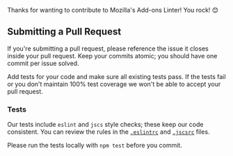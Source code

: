 Thanks for wanting to contribute to Mozilla's Add-ons Linter! You rock! 😊

## Submitting a Pull Request

If you're submitting a pull request, please reference the issue it closes
inside your pull request. Keep your commits atomic; you should have one
commit per issue solved.

Add tests for your code and make sure all existing tests pass. If the tests
fail or you don't maintain 100% test coverage we won't be able to accept your
pull request.

### Tests

Our tests include `eslint` and `jscs` style checks; these keep our code
consistent. You can review the rules in the [`.eslintrc`][eslint] and
[`.jscsrc`][jscsrc] files.

Please run the tests locally with `npm test` before you commit.

[eslint]: https://github.com/mozilla/addons-linter/blob/master/.eslintrc
[jscsrc]: https://github.com/mozilla/addons-linter/blob/master/.jscsrc

